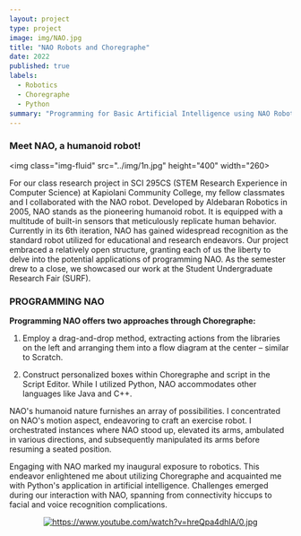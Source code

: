 ```yaml
---
layout: project
type: project
image: img/NAO.jpg
title: "NAO Robots and Choregraphe"
date: 2022
published: true
labels:
  - Robotics
  - Choregraphe
  - Python
summary: "Programming for Basic Artificial Intelligence using NAO Robots and Choregraphe"
---
```


### Meet NAO, a humanoid robot!
<img class="img-fluid" src="../img/1n.jpg" height="400" width="260>

For our class research project in SCI 295CS (STEM Research Experience in Computer Science) at Kapiolani Community College, my fellow classmates and I collaborated with the NAO robot. Developed by Aldebaran Robotics in 2005, NAO stands as the pioneering humanoid robot. It is equipped with a multitude of built-in sensors that meticulously replicate human behavior. Currently in its 6th iteration, NAO has gained widespread recognition as the standard robot utilized for educational and research endeavors. Our project embraced a relatively open structure, granting each of us the liberty to delve into the potential applications of programming NAO. As the semester drew to a close, we showcased our work at the Student Undergraduate Research Fair (SURF).

### PROGRAMMING NAO
**Programming NAO offers two approaches through Choregraphe:**

1. Employ a drag-and-drop method, extracting actions from the libraries on the left and arranging them into a flow diagram at the center – similar to Scratch.

2. Construct personalized boxes within Choregraphe and script in the Script Editor. While I utilized Python, NAO accommodates other languages like Java and C++.

NAO's humanoid nature furnishes an array of possibilities. I concentrated on NAO's motion aspect, endeavoring to craft an exercise robot. I orchestrated instances where NAO stood up, elevated its arms, ambulated in various directions, and subsequently manipulated its arms before resuming a seated position.

Engaging with NAO marked my inaugural exposure to robotics. This endeavor enlightened me about utilizing Choregraphe and acquainted me with Python's application in artificial intelligence. Challenges emerged during our interaction with NAO, spanning from connectivity hiccups to facial and voice recognition complications.

<div align="center">
  <a href = "https://www.youtube.com/watch?v=hreQpa4dhlA"><img alt="https://www.youtube.com/watch?v=hreQpa4dhlA/0.jpg" alt="SURF 22 | Programming for Basic Artificial Intelligence using NAO Robots and Choregraphe"></a>
</div>


